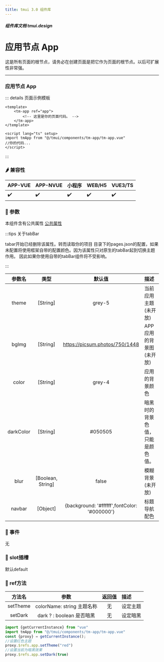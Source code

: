 ```yaml
---
title: tmui 3.0 组件库
---
```


<dirtoc></dirtoc>

##### 组件库文档 tmui.design

# 应用节点 App
这是所有页面的根节点，请务必在创建页面是把它作为页面的根节点。以后可扩展性非常强。

---
### 应用节点 App

::: details 页面示例模板

```vue
<template>
    <tm-app ref="app">
        <!-- 这里是你的页面代码。 -->
    </tm-app>
</template>

<script lang="ts" setup>
import tmApp from "@/tmui/components/tm-app/tm-app.vue"
//你的代码...
</script>

```

:::


### :hot_pepper: 兼容性

| APP-VUE | APP-NVUE | 小程序 | WEB/H5 | VUE3/TS |
| --- | --- | --- | --- | --- |
| :heavy_check_mark: | :heavy_check_mark: | :heavy_check_mark: | :heavy_check_mark: | :heavy_check_mark: |

### :seedling: 参数
本组件含有公共属性 [公共属性](/doc/spec/组件公共样式.md)

:::tips 关于tabBar

tabar<Badge type="danger" text="v3.0.75+" vertical="middle" />开始已经删除该属性。转而读取你的项目
目录下的pages.json的配置，如果未配置将使用框架自带的配置颜色。因为该属性只对原生的tabBar起到切换主题作用。
因此如果你使用自带的tabBar组件将不受影响。

:::

| 参数名 | 类型 | 默认值 | 描述 |
| :--: | :--: | :--: | :-- |
| theme | [String] | grey-5 | 当前应用主题(未开放) |
| bgImg | [String] | https://picsum.photos/750/1448 | APP应用的背景图(未开放) |
| color | [String] | grey-4 | 应用的背景颜色 |
| darkColor<Badge type="danger" text="v3.0.74+" vertical="middle" /> | [String] | #050505 | 暗黑时的背景色值，只能是颜色值。 |
| blur | [Boolean, String] | false | 模糊背景(未开放) |
| navbar | [Object] | {background: '#ffffff',fontColor: '#000000'} | 标题导航配色|


### :rose: 事件

无

### :corn: slot插槽

默认default

### :green_salad: ref方法

| 方法名 | 参数 | 返回值 | 描述 |
| :--: | :--: | :--: | :-- |
| setTheme | colorName: string 主题名称 | 无 | 设定主题 |
| setDark | dark ? : boolean 是否暗黑 | 无 | 设定暗黑 |

```ts
import {getCurrentInstance} from "vue"
import tmApp from "@/tmui/components/tm-app/tm-app.vue"
const {proxy} = getCurrentInstance();
//设置红色主题
proxy.$refs.app.setTheme("red")
//设置当前为暗黑效果
proxy.$refs.app.setDark(true)
```